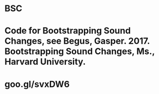 # BSC

# Code for Bootstrapping Sound Changes, see Begus, Gasper. 2017. Bootstrapping Sound Changes, Ms., Harvard University.
# goo.gl/svxDW6
